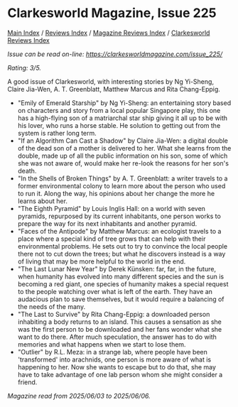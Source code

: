 # Clarkesworld Magazine, Issue 225

[Main Index](../../../README.md) / [Reviews Index](../../README.md) / [Magazine Reviews Index](../README.md) / [Clarkesworld Reviews Index](README.md)

*Issue can be read on-line: <https://clarkesworldmagazine.com/issue_225/>*

*Rating: 3/5.*

A good issue of Clarkesworld, with interesting stories by Ng Yi-Sheng, Claire Jia-Wen, A. T. Greenblatt, Matthew Marcus and Rita Chang-Eppig.

- "Emily of Emerald Starship" by Ng Yi-Sheng: an entertaining story based on characters and story from a local popular Singapore play, this one has a high-flying son of a matriarchal star ship giving it all up to be with his lover, who runs a horse stable. He solution to getting out from the system is rather long term.
- "If an Algorithm Can Cast a Shadow" by Claire Jia-Wen: a digital double of the dead son of a mother is delivered to her. What she learns from the double, made up of all the public information on his son, some of which she was not aware of, would make her re-look the reasons for her son's death.
- "In the Shells of Broken Things" by A. T. Greenblatt: a writer travels to a former environmental colony to learn more about the person who used to run it. Along the way, his opinions about her change the more he learns about her.
- "The Eighth Pyramid" by Louis Inglis Hall: on a world with seven pyramids, repurposed by its current inhabitants, one person works to prepare the way for its next inhabitants and another pyramid.
- "Faces of the Antipode" by Matthew Marcus: an ecologist travels to a place where a special kind of tree grows that can help with their environmental problems. He sets out to try to convince the local people there not to cut down the trees; but what he discovers instead is a way of living that may be more helpful to the world in the end.
- "The Last Lunar New Year" by Derek Künsken: far, far, in the future, when humanity has evolved into many different species and the sun is becoming a red giant, one species of humanity makes a special request to the people watching over what is left of the earth. They have an audacious plan to save themselves, but it would require a balancing of the needs of the many.
- "The Last to Survive" by Rita Chang-Eppig: a downloaded person inhabiting a body returns to an island. This causes a sensation as she was the first person to be downloaded and her fans wonder what she want to do there. After much speculation, the answer has to do with memories and what happens when we start to lose them.
- "Outlier" by R.L. Meza: in a strange lab, where people have been 'transformed' into arachnids, one person is more aware of what is happening to her. Now she wants to escape but to do that, she may have to take advantage of one lab person whom she might consider a friend.

*Magazine read from 2025/06/03 to 2025/06/06.*
